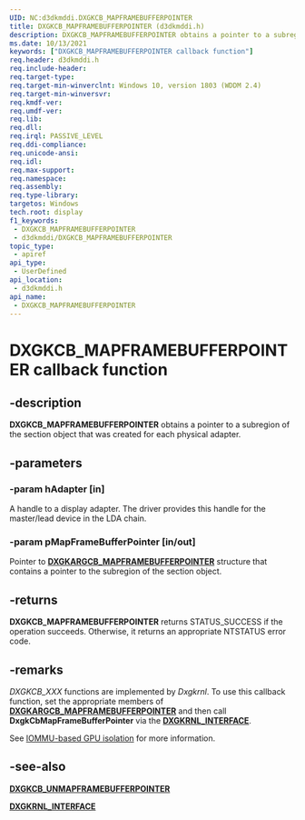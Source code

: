 ```yaml
---
UID: NC:d3dkmddi.DXGKCB_MAPFRAMEBUFFERPOINTER
title: DXGKCB_MAPFRAMEBUFFERPOINTER (d3dkmddi.h)
description: DXGKCB_MAPFRAMEBUFFERPOINTER obtains a pointer to a subregion of the section object that was created for each physical adapter.
ms.date: 10/13/2021
keywords: ["DXGKCB_MAPFRAMEBUFFERPOINTER callback function"]
req.header: d3dkmddi.h
req.include-header: 
req.target-type: 
req.target-min-winverclnt: Windows 10, version 1803 (WDDM 2.4)
req.target-min-winversvr: 
req.kmdf-ver: 
req.umdf-ver: 
req.lib: 
req.dll: 
req.irql: PASSIVE_LEVEL
req.ddi-compliance: 
req.unicode-ansi: 
req.idl: 
req.max-support: 
req.namespace: 
req.assembly: 
req.type-library: 
targetos: Windows
tech.root: display
f1_keywords:
 - DXGKCB_MAPFRAMEBUFFERPOINTER
 - d3dkmddi/DXGKCB_MAPFRAMEBUFFERPOINTER
topic_type:
 - apiref
api_type:
 - UserDefined
api_location:
 - d3dkmddi.h
api_name:
 - DXGKCB_MAPFRAMEBUFFERPOINTER
---
```


# DXGKCB_MAPFRAMEBUFFERPOINTER callback function

## -description

**DXGKCB_MAPFRAMEBUFFERPOINTER** obtains a pointer to a subregion of the section object that was created for each physical adapter.

## -parameters

### -param hAdapter [in]

A handle to a display adapter. The driver provides this handle for the master/lead device in the LDA chain.

### -param pMapFrameBufferPointer [in/out]

Pointer to [**DXGKARGCB_MAPFRAMEBUFFERPOINTER**](ns-d3dkmddi-_dxgkargcb_mapframebufferpointer.md) structure that contains a pointer to the subregion of the section object.

## -returns

**DXGKCB_MAPFRAMEBUFFERPOINTER** returns STATUS_SUCCESS if the operation succeeds. Otherwise, it returns an appropriate NTSTATUS error code.

## -remarks

*DXGKCB_XXX* functions are implemented by *Dxgkrnl*. To use this callback function, set the appropriate members of [**DXGKARGCB_MAPFRAMEBUFFERPOINTER**](ns-d3dkmddi-_dxgkargcb_mapframebufferpointer.md) and then call **DxgkCbMapFrameBufferPointer** via the [**DXGKRNL_INTERFACE**](../dispmprt/ns-dispmprt-_dxgkrnl_interface.md).

See [IOMMU-based GPU isolation](/windows-hardware/drivers/display/iommu-based-gpu-isolation) for more information.

## -see-also

[**DXGKCB_UNMAPFRAMEBUFFERPOINTER**](nc-d3dkmddi-dxgkcb_unmapframebufferpointer.md)

[**DXGKRNL_INTERFACE**](../dispmprt/ns-dispmprt-_dxgkrnl_interface.md)
